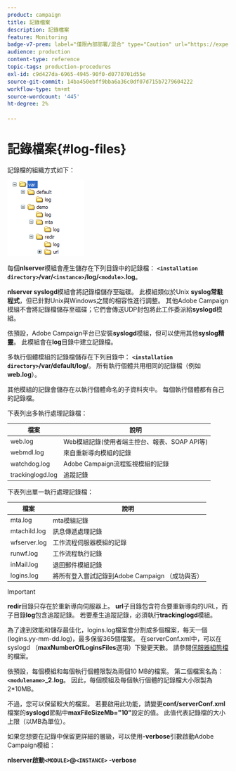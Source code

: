 ```yaml
---
product: campaign
title: 記錄檔案
description: 記錄檔案
feature: Monitoring
badge-v7-prem: label="僅限內部部署/混合" type="Caution" url="https://experienceleague.adobe.com/docs/campaign-classic/using/installing-campaign-classic/architecture-and-hosting-models/hosting-models-lp/hosting-models.html?lang=zh-Hant" tooltip="僅適用於內部部署和混合部署"
audience: production
content-type: reference
topic-tags: production-procedures
exl-id: c9d427da-6965-4945-90f0-d0770701d55e
source-git-commit: 14ba450ebff9bba6a36c0df07d715b7279604222
workflow-type: tm+mt
source-wordcount: '445'
ht-degree: 2%

---
```


# 記錄檔案{#log-files}



記錄檔的組織方式如下：

![](assets/d_ncs_directory.png)

每個&#x200B;**nlserver**&#x200B;模組會產生儲存在下列目錄中的記錄檔： **`<installation directory>`/var/`<instance>`/log/`<module>`.log**。

**nlserver syslogd**&#x200B;模組會將記錄檔儲存至磁碟。 此模組類似於Unix **syslog常駐程式**，但已針對Unix與Windows之間的相容性進行調整。 其他Adobe Campaign模組不會將記錄檔儲存至磁碟；它們會傳送UDP封包將此工作委派給&#x200B;**syslogd**&#x200B;模組。

依預設，Adobe Campaign平台已安裝&#x200B;**syslogd**&#x200B;模組，但可以使用其他&#x200B;**syslog精靈**。 此模組會在&#x200B;**log**&#x200B;目錄中建立記錄檔。

多執行個體模組的記錄檔儲存在下列目錄中： **`<installation directory>`/var/default/log/**。 所有執行個體共用相同的記錄檔（例如&#x200B;**web.log**）。

其他模組的記錄會儲存在以執行個體命名的子資料夾中。 每個執行個體都有自己的記錄檔。

下表列出多執行處理記錄檔：

| 檔案 | 說明 |
|---|---|
| web.log | Web模組記錄(使用者端主控台、報表、SOAP API等) |
| webmdl.log | 來自重新導向模組的記錄 |
| watchdog.log | Adobe Campaign流程監視模組的記錄 |
| trackinglogd.log | 追蹤記錄 |

下表列出單一執行處理記錄檔：

| 檔案 | 說明 |
|---|---|
| mta.log | mta模組記錄 |
| mtachild.log | 訊息傳遞處理記錄 |
| wfserver.log | 工作流程伺服器模組的記錄 |
| runwf.log | 工作流程執行記錄 |
| inMail.log | 退回郵件模組記錄 |
| logins.log | 將所有登入嘗試記錄到Adobe Campaign （成功與否） |

>[!IMPORTANT]
>
>**redir**&#x200B;目錄只存在於重新導向伺服器上。 **url**&#x200B;子目錄包含符合要重新導向的URL，而子目錄&#x200B;**log**&#x200B;包含追蹤記錄。 若要產生追蹤記錄，必須執行&#x200B;**trackinglogd**&#x200B;模組。

為了達到效能和儲存最佳化，logins.log檔案會分割成多個檔案，每天一個(logins.yy-mm-dd.log)，最多保留365個檔案。 在serverConf.xml中，可以在syslogd （**maxNumberOfLoginsFiles**&#x200B;選項）下變更天數。 請參閱[伺服器組態檔](../../installation/using/the-server-configuration-file.md#syslogd)的檔案。

依預設，每個模組和每個執行個體限製為兩個10 MB的檔案。 第二個檔案名為： **`<modulename>`_2.log**。 因此，每個模組及每個執行個體的記錄檔大小限製為2&#42;10MB。

不過，您可以保留較大的檔案。 若要啟用此功能，請變更&#x200B;**conf/serverConf.xml**&#x200B;檔案的&#x200B;**syslogd**&#x200B;節點中&#x200B;**maxFileSizeMb=&quot;10&quot;**&#x200B;設定的值。 此值代表記錄檔的大小上限（以MB為單位）。

如果您想要在記錄中保留更詳細的層級，可以使用&#x200B;**-verbose**&#x200B;引數啟動Adobe Campaign模組：

**nlserver啟動`<MODULE>`@`<INSTANCE>` -verbose**
